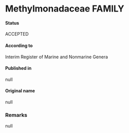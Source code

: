 # Methylmonadaceae FAMILY

#### Status
ACCEPTED

#### According to
Interim Register of Marine and Nonmarine Genera

#### Published in
null

#### Original name
null

### Remarks
null